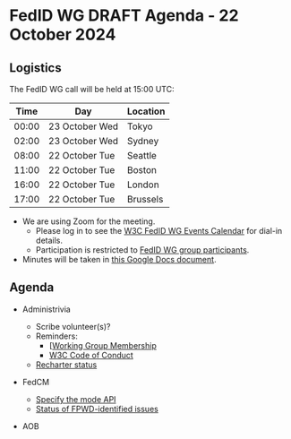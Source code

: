 # FedID WG DRAFT Agenda - 22 October 2024

## Logistics

The FedID WG call will be held at 15:00 UTC:

| Time         | Day    | Location      |
| ------------ | ------ | ------------- |
| 00:00 | 23 October Wed | Tokyo         |
| 02:00 | 23 October Wed | Sydney        |
| 08:00 | 22 October Tue | Seattle       |
| 11:00 | 22 October Tue | Boston        |
| 16:00 | 22 October Tue | London        |
| 17:00 | 22 October Tue | Brussels      |


* We are using Zoom for the meeting.
    * Please log in to see the [W3C FedID WG Events Calendar](https://www.w3.org/groups/wg/fedid/calendar/) for dial-in details. 
    * Participation is restricted to [FedID WG group participants](https://www.w3.org/groups/wg/fedid/participants/).
* Minutes will be taken in [this Google Docs document](https://docs.google.com/document/d/1sXG7AdDO61nMSyO9Z3eic5aCTyRfJmwmKGl4yrNrL0k/edit).


## Agenda

* Administrivia
  * Scribe volunteer(s)?
  * Reminders: 
     * [[Working Group Membership](https://www.w3.org/groups/wg/fedid/)
     * [W3C Code of Conduct](https://www.w3.org/policies/code-of-conduct/)
  * [Recharter status](https://www.w3.org/2024/07/wg-fedid-charter.html) 
 
* FedCM
   * [Specify the mode API](https://github.com/w3c-fedid/FedCM/pull/660)
   * [Status of FPWD-identified issues](https://github.com/w3c-fedid/FedCM/wiki/Status-of-FPWD%E2%80%90identified-Issues)

* AOB
 
